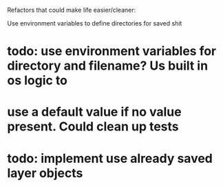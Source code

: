 
Refactors that could make life easier/cleaner:

Use environment variables to define directories for saved shit
# todo: use environment variables for directory and filename? Us built in os logic to
#  use a default value if no value present. Could clean up tests
# todo: implement use already saved layer objects